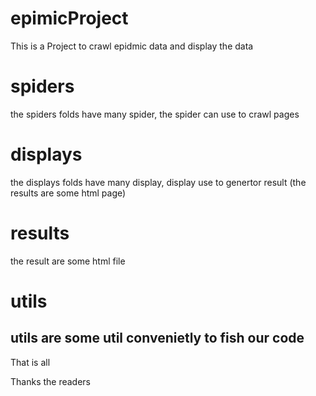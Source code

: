 # epimicProject
This is a Project to crawl epidmic data and display the data
# spiders
the spiders folds have many spider, the spider can use to crawl pages
# displays
the displays folds have many display, display use to genertor result (the results are some html page)
# results 
the result are some html file
# utils
utils are some util convenietly to fish our code
---
That is all

Thanks the readers
